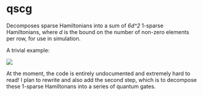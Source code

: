 # qscg
Decomposes sparse Hamiltonians into a sum of *6d^2* 1-sparse Hamiltonians, where *d* is the bound on the number of non-zero elements per row, for use in simulation.

A trivial example:

![](https://tex.s2cms.ru/svg/%20%5Cbegin%7Bbmatrix%7D%200%20%26%200%20%26%201%20%26%200%20%5C%5C%200%20%26%200%20%26%201%20%26%201%20%5C%5C%201%20%26%201%20%26%200%20%26%200%20%5C%5C%200%20%26%201%20%26%200%20%26%200%20%5Cend%7Bbmatrix%7D%20%3D%20%5Cbegin%7Bbmatrix%7D%200%20%26%200%20%26%201%20%26%200%20%5C%5C%200%20%26%200%20%26%200%20%26%200%20%5C%5C%201%20%26%200%20%26%200%20%26%200%20%5C%5C%200%20%26%200%20%26%200%20%26%200%20%5Cend%7Bbmatrix%7D%20%2B%20%5Cbegin%7Bbmatrix%7D%200%20%26%200%20%26%200%20%26%200%20%5C%5C%200%20%26%200%20%26%201%20%26%200%20%5C%5C%200%20%26%201%20%26%200%20%26%200%20%5C%5C%200%20%26%200%20%26%200%20%26%200%20%5Cend%7Bbmatrix%7D%20%2B%20%5Cbegin%7Bbmatrix%7D%200%20%26%200%20%26%200%20%26%200%20%5C%5C%200%20%26%200%20%26%200%20%26%201%20%5C%5C%200%20%26%200%20%26%200%20%26%200%20%5C%5C%200%20%26%201%20%26%200%20%26%200%20%5Cend%7Bbmatrix%7D)

At the moment, the code is entirely undocumented and extremely hard to read! I plan to rewrite and also add the second step, which is to decompose these 1-sparse Hamiltonans into a series of quantum gates.
